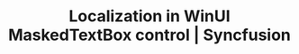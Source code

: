 ---
layout: post
title: Localization in WinUI MaskedTextBox control | Syncfusion
description: Learn all about the localization in the MaskedTextBox control.
platform: WinUI
control: SfMaskedTextBox
documentation: ug
---